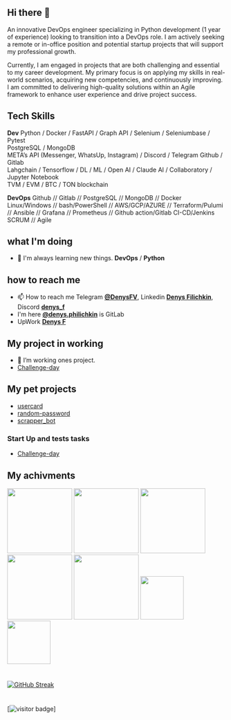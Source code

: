 <!-- @format -->

## Hi there 👋

<p>
An innovative DevOps engineer specializing in Python development (1 year of experience) looking to transition into a DevOps role. I am actively seeking a remote or in-office position and potential startup projects that will support my professional growth.
</p>
<p>
Currently, I am engaged in projects that are both challenging and essential to my career development. My primary focus is on applying my skills in real-world scenarios, acquiring new competencies, and continuously improving. I am committed to delivering high-quality solutions within an Agile framework to enhance user experience and drive project success.
</p>

## Tech Skills
**Dev**
Python / Docker / FastAPI / Graph API / Selenium / Seleniumbase / Pytest <br />
PostgreSQL / MongoDB <br />
META’s API (Messenger, WhatsUp, Instagram) / Discord / Telegram
Github / Gitlab <br /> 
Lahgchain / Tensorflow / DL / ML / Open AI / Claude AI / Collaboratory / Jupyter Notebook <br />
TVM / EVM / BTC / TON blockchain


**DevOps**
Github // Gitlab // PostgreSQL // MongoDB // Docker <br />
Linux/Windows // bash/PowerShell // AWS/GCP/AZURE // Terraform/Pulumi // Ansible // Grafana // Prometheus // Github action/Gitlab CI-CD/Jenkins <br />
SCRUM // Agile


## what I'm doing

- 🌱 I'm always learning new things. **DevOps** / **Python**

## how to reach me

- 📫 How to reach me Telegram **[@DenysFV](https://t.me/DenysFV)**, Linkedin **[Denys Filichkin](linkedin.com/in/denys-filichkin-30483390)**, Discord **[denys_f](https://discord.com/channels/@me)**
- I'm here **[@denys.philichkin](https://gitlab.com/denys.philichkin)** is GitLab
- UpWork **[Denys F](https://www.upwork.com/freelancers/~0120ef95e827868713?mp_source=share)**

## My project in working

- 🔭 I’m working ones project.
- [Challenge-day](https://github.com/Challenge-day)

## My pet projects

- [usercard](https://github.com/DenysPhV/USERCARD)
- [random-password](https://github.com/DenysPhV/random-password)
- [scrapper_bot](https://github.com/DenysPhV/scrapper_bot)

### Start Up and tests tasks

- [Challenge-day](https://github.com/Challenge-day)

## My achivments
<img src="https://github.com/user-attachments/assets/4bdc897e-5630-4038-afc2-4cd91721092c" width="150"/>
<img src="https://github.com/user-attachments/assets/cf75f765-508f-4c8f-a407-679a16d89375" width="150"/>
<img src="https://github.com/user-attachments/assets/9d5afa12-a8fa-4b56-8dc3-f8ba0e9124dd" width="150"/>
<img src="https://github.com/user-attachments/assets/e2c8ecf1-a4c1-4f1a-b7fc-81bbf32de38a" width="150"/>
<img src="https://github.com/user-attachments/assets/77c9c6f4-d400-4688-a404-b3e1645d82cc" width="150"/>
<img src="https://github.com/user-attachments/assets/11a2ea6f-c7d9-456e-84a5-1c861f6ad5be" width="100"/>
<img src="https://github.com/user-attachments/assets/5ada3c89-bece-45f1-9953-68ff1651e807" width="100"/>

#
[![GitHub Streak](http://github-readme-streak-stats.herokuapp.com?user=DenysPhV&theme=vue&date_format=j%20M%5B%20Y%5D)](https://git.io/streak-stats)
#
[![visitor badge](https://visitor-badge.glitch.me/badge?page_id=DenysPhV.visitor-badge&left_text=My%20Page%20Visitors)]






